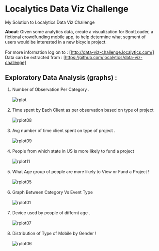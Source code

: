 # Localytics Data Viz Challenge 
My Solution to Localytics Data Viz Challenge 

<b>About</b>: Given some analytics data, create a visualization for BootLoader, a fictional crowdfunding mobile app, to help determine what segment of users would be interested in a new bicycle project.</br></br>
For more information log on to : [http://data-viz-challenge.localytics.com/]</br>
Data can be extracted from : [https://github.com/localytics/data-viz-challenge] </br>
## Exploratory Data Analysis (graphs) :</br>
1. Number of Observation Per Category .  </br></br>
![rplot](https://cloud.githubusercontent.com/assets/7979139/24016556/a37dd50e-0ab2-11e7-9416-e43a22bcdda5.png)</br></br>
2. Time spent by Each Client as per observation based on type of project</br></br> 
![rplot08](https://cloud.githubusercontent.com/assets/7979139/24016606/dbaf65f0-0ab2-11e7-886e-6c1222a916b4.png)</br><br>
3. Avg number of time client spent on type of project . </br></br>
![rplot09](https://cloud.githubusercontent.com/assets/7979139/24016636/ef782f18-0ab2-11e7-87c3-707fb1a58af2.png)</br></br>
4. People from which state in US is more likely to fund a project </br></br>
![rplot11](https://cloud.githubusercontent.com/assets/7979139/24047588/2fbec264-0b4c-11e7-93f4-9aa353faaebb.png)</br></br>
5. What Age group of people are more likely to View or Fund a Project ! </br></br> 
![rplot05](https://cloud.githubusercontent.com/assets/7979139/24016590/c540edca-0ab2-11e7-8bcd-33539daf6a4f.png)</br></br>
6. Graph Between Category Vs Event Type</br></br>
![rplot01](https://cloud.githubusercontent.com/assets/7979139/24016573/b3ad9284-0ab2-11e7-9e78-760da22e8167.png)</br></br>
7. Device used by people of differnt age .</br></br> 
![rplot07](https://cloud.githubusercontent.com/assets/7979139/24016848/b45ce436-0ab3-11e7-9c18-acf716e485aa.png)</br></br>
8. Distribution of Type of Mobile by Gender !</br></br>
![rplot06](https://cloud.githubusercontent.com/assets/7979139/24016596/ce890a2a-0ab2-11e7-8b72-6fb610eb567c.png)









